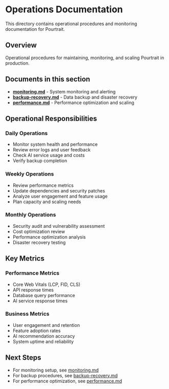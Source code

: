 # Operations Documentation

This directory contains operational procedures and monitoring documentation for Pourtrait.

## Overview

Operational procedures for maintaining, monitoring, and scaling Pourtrait in production.

## Documents in this section

- **[monitoring.md](./monitoring.md)** - System monitoring and alerting
- **[backup-recovery.md](./backup-recovery.md)** - Data backup and disaster recovery
- **[performance.md](./performance.md)** - Performance optimization and scaling

## Operational Responsibilities

### Daily Operations
- Monitor system health and performance
- Review error logs and user feedback
- Check AI service usage and costs
- Verify backup completion

### Weekly Operations
- Review performance metrics
- Update dependencies and security patches
- Analyze user engagement and feature usage
- Plan capacity and scaling needs

### Monthly Operations
- Security audit and vulnerability assessment
- Cost optimization review
- Performance optimization analysis
- Disaster recovery testing

## Key Metrics

### Performance Metrics
- Core Web Vitals (LCP, FID, CLS)
- API response times
- Database query performance
- AI service response times

### Business Metrics
- User engagement and retention
- Feature adoption rates
- AI recommendation accuracy
- System uptime and reliability

## Next Steps

- For monitoring setup, see [monitoring.md](./monitoring.md)
- For backup procedures, see [backup-recovery.md](./backup-recovery.md)
- For performance optimization, see [performance.md](./performance.md)
